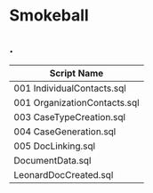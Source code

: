# Smokeball

## .

| Script Name |
|-------------|
| 001 IndividualContacts.sql |
| 001 OrganizationContacts.sql |
| 003 CaseTypeCreation.sql |
| 004 CaseGeneration.sql |
| 005 DocLinking.sql |
| DocumentData.sql |
| LeonardDocCreated.sql |

